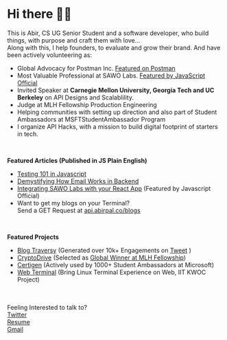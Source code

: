 # Hi there 🙋‍♂️
This is Abir, CS UG Senior Student and a software developer, who build things, with purpose and craft them with love...<br/>
Along with this, I help founders, to evaluate and grow their brand. And have been actively volunteering as:<br/>

- Global Advocacy for Postman Inc. [Featured on Postman](https://blog.postman.com/announcing-the-postman-student-leader-program/)
- Most Valuable Professional at SAWO Labs. [Featured by JavaScript Official ](https://twitter.com/JavaScriptKicks/status/1412096578719043584)
- Invited Speaker at **Carnegie Mellon University, Georgia Tech and UC Berkeley** on API Designs and Scalablility.
- Judge at MLH Fellowship Production Engineering
- Helping communities with setting up direction and also part of Student Ambassadors at MSFTStudentAmbassador Program 
- I organize API Hacks, with a mission to build digital footprint of starters in tech.
<br/>

<b>Featured Articles (Published in JS Plain English)</b>
- [Testing 101 in Javascript](https://javascript.plainenglish.io/testing-101-in-javascript-720c752ecfd5)
- [Demystifying How Email Works in Backend](https://javascript.plainenglish.io/understanding-how-emails-actually-work-behind-the-scenes-a-beginner-friendly-guide-9d129942f617)
- [Integrating SAWO Labs with your React App](https://javascript.plainenglish.io/integrating-sawo-labs-authentication-create-react-app-4601360fd5d0) (Featured by Javascript Official)
- Want to get my blogs on your Terminal?<br/> Send a GET Request at [api.abirpal.co/blogs](https://api.abirpal.co/blogs)
<br/>

<b> Featured Projects </b><br/>

- [Blog Traversy](https://www.npmjs.com/package/blogtraversy) (Generated over 10k+ Engagements on [Tweet](https://twitter.com/imabptweets/status/1416761082471862273) )
- [CryptoDrive](https://cryptodrive.tech) (Selected as [Global Winner at MLH Fellowship](https://devpost.com/software/cryptodrive))
- [Certigen](https://github.com/imabp/certigen) (Actively used by 1000+ Student Ambassadors at Microsoft)
- [Web Terminal](https://imabp.github.io/WebTerminal/) (Bring Linux Terminal Experience on Web, IIT KWOC Project)

<br/><br/>
Feeling Interested to talk to? <br/>
[Twitter](https://twitter.com/imabptweets)<br/>
[Resume](https://imabp.github.io/resume)<br/>
[Gmail](mailto:abir.pal899@gmail.com)<br/>
